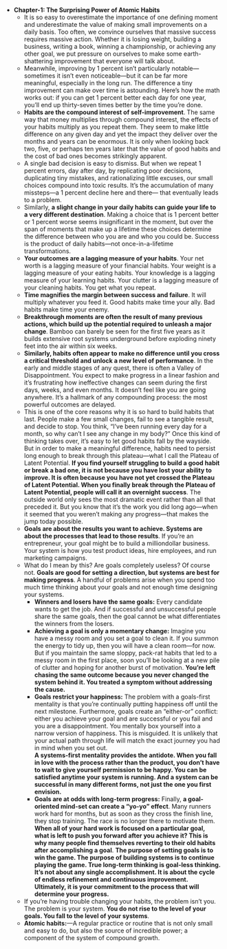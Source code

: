 - **Chapter-1: The Surprising Power of Atomic Habits**
    - It is so easy to overestimate the importance of one defining moment and underestimate the value of making small improvements on a daily basis. Too often, we convince ourselves that massive success requires massive action. Whether it is losing weight, building a business, writing a book, winning a championship, or achieving any other goal, we put pressure on ourselves to make some earth-shattering improvement that everyone will talk about.
    - Meanwhile, improving by 1 percent isn’t particularly notable— sometimes it isn’t even noticeable—but it can be far more meaningful, especially in the long run. The difference a tiny improvement can make over time is astounding. Here’s how the math works out: if you can get 1 percent better each day for one year, you’ll end up thirty-seven times better by the time you’re done.    
    - **Habits are the compound interest of self-improvement**. The same way that money multiplies through compound interest, the effects of your habits multiply as you repeat them. They seem to make little difference on any given day and yet the impact they deliver over the months and years can be enormous. It is only when looking back two, five, or perhaps ten years later that the value of good habits and the cost of bad ones becomes strikingly apparent.    
    - A single bad decision is easy to dismiss. But when we repeat 1 percent errors, day after day, by replicating poor decisions, duplicating tiny mistakes, and rationalizing little excuses, our small choices compound into toxic results. It’s the accumulation of many missteps—a 1 percent decline here and there— that eventually leads to a problem.   
    - Similarly, **a slight change in your daily habits can guide your life to a very different destination**. Making a choice that is 1 percent better or 1 percent worse seems insignificant in the moment, but over the span of moments that make up a lifetime these choices determine the difference between who you are and who you could be. Success is the product of daily habits—not once-in-a-lifetime transformations.  
    - **Your outcomes are a lagging measure of your habits**. Your net worth is a lagging measure of your financial habits. Your weight is a lagging measure of your eating habits. Your knowledge is a lagging measure of your learning habits. Your clutter is a lagging measure of your cleaning habits. You get what you repeat.    
    - **Time magnifies the margin between success and failure**. It will multiply whatever you feed it. Good habits make time your ally. Bad habits make time your enemy.   
    - **Breakthrough moments are often the result of many previous actions, which build up the potential required to unleash a major change**. Bamboo can barely be seen for the first five years as it builds extensive root systems underground before exploding ninety feet into the air within six weeks.   
    - **Similarly, habits often appear to make no difference until you cross a critical threshold and unlock a new level of performance**. In the early and middle stages of any quest, there is often a Valley of Disappointment. You expect to make progress in a linear fashion and it’s frustrating how ineffective changes can seem during the first days, weeks, and even months. It doesn’t feel like you are going anywhere. It’s a hallmark of any compounding process: the most powerful outcomes are delayed.    
    - This is one of the core reasons why it is so hard to build habits that last. People make a few small changes, fail to see a tangible result, and decide to stop. You think, “I’ve been running every day for a month, so why can’t I see any change in my body?” Once this kind of thinking takes over, it’s easy to let good habits fall by the wayside. But in order to make a meaningful difference, habits need to persist long enough to break through this plateau—what I call the Plateau of Latent Potential. **If you find yourself struggling to build a good habit or break a bad one, it is not because you have lost your ability to improve. It is often because you have not yet crossed the Plateau of Latent Potential. When you finally break through the Plateau of Latent Potential, people will call it an overnight success**. The outside world only sees the most dramatic event rather than all that preceded it. But you know that it’s the work you did long ago—when it seemed that you weren’t making any progress—that makes the jump today possible.   
    - **Goals are about the results you want to achieve. Systems are about the processes that lead to those results**. If you’re an entrepreneur, your goal might be to build a milliondollar business. Your system is how you test product ideas, hire employees, and run marketing campaigns.
    - What do I mean by this? Are goals completely useless? Of course not. **Goals are good for setting a direction, but systems are best for making progress**. A handful of problems arise when you spend too much time thinking about your goals and not enough time designing your systems. 
        - **Winners and losers have the same goals:** Every candidate wants to get the job. And if successful and unsuccessful people share the same goals, then the goal cannot be what differentiates the winners from the losers.    
        - **Achieving a goal is only a momentary change:** Imagine you have a messy room and you set a goal to clean it. If you summon the energy to tidy up, then you will have a clean room—for now. But if you maintain the same sloppy, pack-rat habits that led to a messy room in the first place, soon you’ll be looking at a new pile of clutter and hoping for another burst of motivation. **You’re left chasing the same outcome because you never changed the system behind it. You treated a symptom without addressing the cause.**   
        - **Goals restrict your happiness:** The problem with a goals-first mentality is that you’re continually putting happiness off until the next milestone. Furthermore, goals create an “either-or” conflict: either you achieve your goal and are successful or you fail and you are a disappointment. You mentally box yourself into a narrow version of happiness. This is misguided. It is unlikely that your actual path through life will match the exact journey you had in mind when you set out.  
          **A systems-first mentality provides the antidote. When you fall in love with the process rather than the product, you don’t have to wait to give yourself permission to be happy. You can be satisfied anytime your system is running. And a system can be successful in many different forms, not just the one you first envision.**     
        - **Goals are at odds with long-term progress:** Finally, **a goal-oriented mind-set can create a “yo-yo” effect**. Many runners work hard for months, but as soon as they cross the finish line, they stop training. The race is no longer there to motivate them. **When all of your hard work is focused on a particular goal, what is left to push you forward after you achieve it? This is why many people find themselves reverting to their old habits after accomplishing a goal**. 
          **The purpose of setting goals is to win the game. The purpose of building systems is to continue playing the game. True long-term thinking is goal-less thinking. It’s not about any single accomplishment. It is about the cycle of endless refinement and continuous improvement. Ultimately, it is your commitment to the process that will determine your progress.**  
    - If you’re having trouble changing your habits, the problem isn’t you. The problem is your system. **You do not rise to the level of your goals. You fall to the level of your systems**.  
    - **Atomic habits:**—A regular practice or routine that is not only small and easy to do, but also the source of incredible power; a component of the system of compound growth.    
          
    